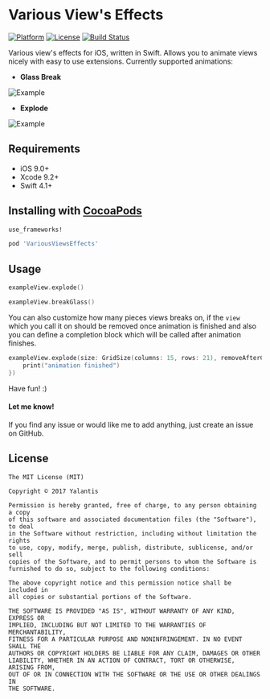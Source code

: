 # Various View's Effects

[![Platform](http://img.shields.io/badge/platform-iOS-blue.svg?style=flat)](http://cocoapods.org/?q=VariousViewsEffects) [![License](http://img.shields.io/badge/license-MIT-green.svg?style=flat)](https://github.com/artrmz/VariousViewsEffects/blob/master/LICENSE) [![Build Status](https://travis-ci.org/artrmz/VariousViewsEffects.svg?branch=master)](https://travis-ci.org/artrmz/VariousViewsEffects)

Various view's effects for iOS, written in Swift. Allows you to animate views nicely with easy to use extensions.
Currently supported animations:

- **Glass Break**

![Example](Resources/glass-break.gif?raw=true "glass-break")

- **Explode**

![Example](Resources/explode.gif?raw=true "explode")


## Requirements
- iOS 9.0+
- Xcode 9.2+
- Swift 4.1+

## Installing with [CocoaPods](https://cocoapods.org)

```ruby
use_frameworks!

pod 'VariousViewsEffects'
```

## Usage

```swift
exampleView.explode()

exampleView.breakGlass()
```

You can also customize how many pieces views breaks on, if the `view` which you call it on should be removed once animation is finished and also you can define a completion block which will be called after animation finishes.

```swift
exampleView.explode(size: GridSize(columns: 15, rows: 21), removeAfterCompletion: true, completion: {
    print("animation finished")
})
```

Have fun! :)

#### Let me know!

If you find any issue or would like me to add anything, just create an issue on GitHub.

## License

	The MIT License (MIT)

	Copyright © 2017 Yalantis

	Permission is hereby granted, free of charge, to any person obtaining a copy
	of this software and associated documentation files (the "Software"), to deal
	in the Software without restriction, including without limitation the rights
	to use, copy, modify, merge, publish, distribute, sublicense, and/or sell
	copies of the Software, and to permit persons to whom the Software is
	furnished to do so, subject to the following conditions:

	The above copyright notice and this permission notice shall be included in
	all copies or substantial portions of the Software.

	THE SOFTWARE IS PROVIDED "AS IS", WITHOUT WARRANTY OF ANY KIND, EXPRESS OR
	IMPLIED, INCLUDING BUT NOT LIMITED TO THE WARRANTIES OF MERCHANTABILITY,
	FITNESS FOR A PARTICULAR PURPOSE AND NONINFRINGEMENT. IN NO EVENT SHALL THE
	AUTHORS OR COPYRIGHT HOLDERS BE LIABLE FOR ANY CLAIM, DAMAGES OR OTHER
	LIABILITY, WHETHER IN AN ACTION OF CONTRACT, TORT OR OTHERWISE, ARISING FROM,
	OUT OF OR IN CONNECTION WITH THE SOFTWARE OR THE USE OR OTHER DEALINGS IN
	THE SOFTWARE.
